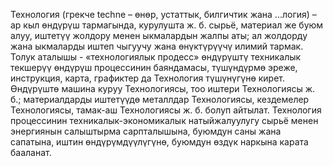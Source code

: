 Технология (грекче techne – өнөр, устаттык, билгичтик жана ...логия) – 
ар кыл өндүрүш тармагында, курулушта ж. б. сырьё, материал же буюм алуу, 
иштетүү жолдору менен ыкмалардын жалпы аты; 
ал жолдорду жана ыкмаларды иштеп чыгуучу жана өнүктүрүүчү илимий тармак.
 Толук аталышы - «технологиялык продесс» өндүрүштү 
 техникалык текшерүү өндүрүш процессинин баяндамасы,
 түшүндүрмө эреже, инструкция, карта, графиктер да Технология түшүнүгүнө кирет. 
 Өндүрүштө машина куруу Технологиясы, тоо иштери Технологиясы ж. б.; материалдарды иштетүүдө металлдар Технологиясы, 
 кездемелер Технологиясы, тамак-аш Технологиясы ж. б. болуп айтылат. 
 Технология процессинин техникалык-экономикалык натыйжалуулугу 
 сырьё менен энергиянын салыштырма сарпталышына, буюмдун саны жана сапатына,
  иштин өндүрүмдүүлүгүнө, буюмдун өздүк наркына карата бааланат.